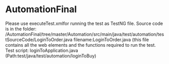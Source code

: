 # AutomationFinal
Please use executeTest.xmlfor running the test as TestNG file.
Source code is in the folder: /AutomationFinal/tree/master/Automation/src/main/java/test/automation/testSourceCode/LoginToOrder.java
filename:LoginToOrder.java (this file contains all the web elements and the functions required to run the test.
Test script: loginToApplication.java (Path:test/java/test/automation/loginToBuy)
